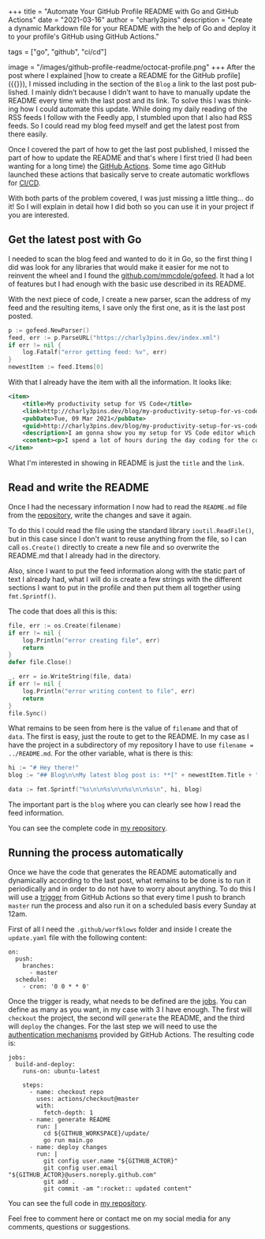 +++
title = "Automate Your GitHub Profile README with Go and GitHub Actions"
date = "2021-03-16"
author = "charly3pins"
description = "Create a dynamic Markdown file for your README with the help of Go and deploy it to your profile's GitHub using GitHub Actions."

tags = ["go", "github", "ci/cd"]

image = "/images/github-profile-readme/octocat-profile.png"
+++
After the post where I explained [how to create a README for the GitHub profile]({{<relref path="/blog/build-an-awesome-github-profile-readme.md" lang="en">}}), I missed including in the section of the `Blog` a link to the last post published. I mainly didn’t because I didn’t want to have to manually update the README every time with the last post and its link. To solve this I was thinking how I could automate this update. While doing my daily reading of the RSS feeds I follow with the Feedly app, I stumbled upon that I also had RSS feeds. So I could read my blog feed myself and get the latest post from there easily.

Once I covered the part of how to get the last post published, I missed the part of how to update the README and that's where I first tried (I had been wanting for a long time) the [GitHub Actions](https://github.com/features/actions). Some time ago GitHub launched these actions that basically serve to create automatic workflows for [CI/CD](https://en.wikipedia.org/wiki/CI/CD).

With both parts of the problem covered, I was just missing a little thing... do it! So I will explain in detail how I did both so you can use it in your project if you are interested.

## Get the latest post with Go

I needed to scan the blog feed and wanted to do it in Go, so the first thing I did was look for any libraries that would make it easier for me not to reinvent the wheel and I found the [github.com/mmcdole/gofeed](https://github.com/mmcdole/gofeed). It had a lot of features but I had enough with the basic use described in its README.

With the next piece of code, I create a new parser, scan the address of my feed and the resulting items, I save only the first one, as it is the last post posted.
```go
p := gofeed.NewParser()
feed, err := p.ParseURL("https://charly3pins.dev/index.xml")
if err != nil {
    log.Fatalf("error getting feed: %v", err)
}
newestItem := feed.Items[0]
```

With that I already have the item with all the information. It looks like:
```xml
<item>
    <title>My productivity setup for VS Code</title>
    <link>http://charly3pins.dev/blog/my-productivity-setup-for-vs-code/</link>
    <pubDate>Tue, 09 Mar 2021</pubDate>
    <guid>http://charly3pins.dev/blog/my-productivity-setup-for-vs-code/</guid>
    <description>I am gonna show you my setup for VS Code editor which makes me more productive and I feel more comfortable with the tool that I spend most of my time during the day.</description>
    <content><p>I spend a lot of hours during the day coding for the company I work for and during nights or weekends for myself, so I want to be comfortable with the tools I use constantly. One of them is my editor of code, specifically <a href="https://code.visualstudio.com/">VS Code</a>.....</content>
</item>
```

What I'm interested in showing in README is just the `title` and the `link`.

## Read and write the README

Once I had the necessary information I now had to read the `README.md` file from the [repository](https://github.com/charly3pins/charly3pins), write the changes and save it again.

To do this I could read the file using the standard library `ioutil.ReadFile()`, but in this case since I don't want to reuse anything from the file, so I can call `os.Create()` directly to create a new file and so overwrite the README.md that I already had in the directory.

Also, since I want to put the feed information along with the static part of text I already had, what I will do is create a few strings with the different sections I want to put in the profile and then put them all together using `fmt.Sprintf()`.

The code that does all this is this:
```go
file, err := os.Create(filename)
if err != nil {
	log.Println("error creating file", err)
	return
}
defer file.Close()

_, err = io.WriteString(file, data)
if err != nil {
	log.Println("error writing content to file", err)
	return
}
file.Sync()
```

What remains to be seen from here is the value of `filename` and that of` data`. The first is easy, just the route to get to the README. In my case as I have the project in a subdirectory of my repository I have to use `filename = ../README.md`. For the other variable, what is there is this:
```go
hi := "# Hey there!"
blog := "## Blog\n\nMy latest blog post is: **[" + newestItem.Title + "](" + newestItem.Link + ")**."

data := fmt.Sprintf("%s\n\n%s\n\n%s\n\n%s\n", hi, blog)
```

The important part is the `blog` where you can clearly see how I read the feed information.

You can see the complete code in [my repository](https://github.com/charly3pins/charly3pins/blob/main/update/main.go).

## Running the process automatically

Once we have the code that generates the README automatically and dynamically according to the last post, what remains to be done is to run it periodically and in order to do not have to worry about anything. To do this I will use a [trigger](https://docs.github.com/en/actions/reference/events-that-trigger-workflows) from GitHub Actions so that every time I push to branch `master` run the process and also run it on a scheduled basis every Sunday at 12am.

First of all I need the `.github/worfklows` folder and inside I create the `update.yaml` file with the following content:
```vim
on:
  push:
    branches:
      - master
  schedule:
    - cron: '0 0 * * 0'
```

Once the trigger is ready, what needs to be defined are the [jobs](https://docs.github.com/en/actions/reference/workflow-syntax-for-github-actions#jobs). You can define as many as you want, in my case with 3 I have enough. The first will `checkout` the project, the second will `generate` the README, and the third will `deploy` the changes. For the last step we will need to use the [authentication mechanisms](https://docs.github.com/en/actions/reference/authentication-in-a-workflow) provided by GitHub Actions. The resulting code is:
```vim
jobs:
  build-and-deploy:
    runs-on: ubuntu-latest

    steps:
      - name: checkout repo
        uses: actions/checkout@master
        with:
          fetch-depth: 1
      - name: generate README
        run: |
          cd ${GITHUB_WORKSPACE}/update/
          go run main.go
      - name: deploy changes
        run: |
          git config user.name "${GITHUB_ACTOR}"
          git config user.email "${GITHUB_ACTOR}@users.noreply.github.com"
          git add .
          git commit -am ":rocket:: updated content"
```    

You can see the full code in [my repository](https://github.com/charly3pins/charly3pins/blob/main/.github/workflows/update.yaml).

Feel free to comment here or contact me on my social media for any comments, questions or suggestions.
